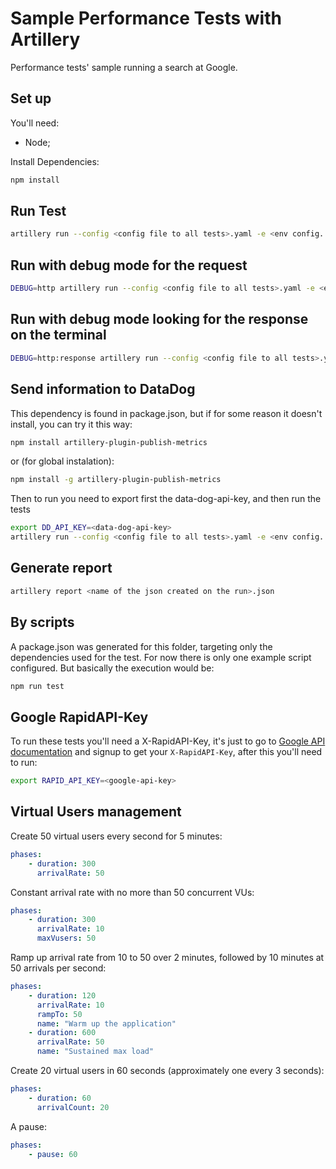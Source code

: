 # Sample Performance Tests with Artillery

Performance tests' sample running a search at Google.

## Set up

You'll need:

- Node;

Install Dependencies:

```bash
npm install
```

## Run Test

```bash
artillery run --config <config file to all tests>.yaml -e <env config. ex: staging> <./file_to/test>.yaml -o <json report>.json
```

## Run with debug mode for the request

```bash
DEBUG=http artillery run --config <config file to all tests>.yaml -e <env config. ex: staging> <./file_to/test>.yaml -o <json report>.json
```

## Run with debug mode looking for the response on the terminal

```bash
DEBUG=http:response artillery run --config <config file to all tests>.yaml -e <env config. ex: staging> <./file_to/test>.yaml -o <json report>.json
```

## Send information to DataDog

This dependency is found in package.json, but if for some reason it doesn't install, you can try it this way:

```bash
npm install artillery-plugin-publish-metrics
```

or (for global instalation):

```bash
npm install -g artillery-plugin-publish-metrics
```

Then to run you need to export first the data-dog-api-key, and then run the tests

```bash
export DD_API_KEY=<data-dog-api-key>
artillery run --config <config file to all tests>.yaml -e <env config. ex: staging> <./file_to/test>.yaml
```

## Generate report

```bash
artillery report <name of the json created on the run>.json
```

## By scripts

A package.json was generated for this folder, targeting only the dependencies used for the test. For now there is only one example script configured. But basically the execution would be:

```bash
npm run test
```

## Google RapidAPI-Key

To run these tests you'll need a X-RapidAPI-Key, it's just to go to [Google API documentation](https://rapidapi.com/apigeek/api/google-search3?endpoint=apiendpoint_6d6f0f0c-47cd-4e4a-bdef-57e618dbee26) and signup to get your `X-RapidAPI-Key`, after this you'll need to run:

```bash
export RAPID_API_KEY=<google-api-key>
```

## Virtual Users management

Create 50 virtual users every second for 5 minutes:

```yaml
phases:
    - duration: 300
      arrivalRate: 50
```

Constant arrival rate with no more than 50 concurrent VUs:

```yaml
phases:
    - duration: 300
      arrivalRate: 10
      maxVusers: 50
```

Ramp up arrival rate from 10 to 50 over 2 minutes, followed by 10 minutes at 50 arrivals per second:

```yaml
phases:
    - duration: 120
      arrivalRate: 10
      rampTo: 50
      name: "Warm up the application"
    - duration: 600
      arrivalRate: 50
      name: "Sustained max load"
```

Create 20 virtual users in 60 seconds (approximately one every 3 seconds):

```yaml
phases:
    - duration: 60
      arrivalCount: 20
```

A pause:

```yaml
phases:
    - pause: 60
```
